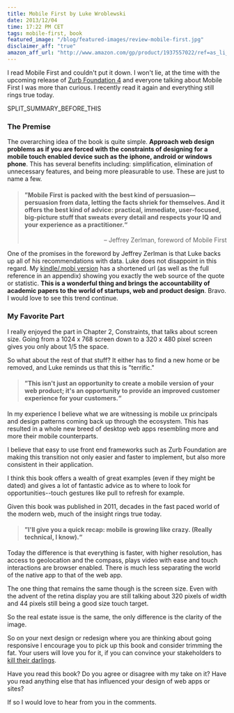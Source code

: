 ```yaml
---
title: Mobile First by Luke Wroblewski
date: 2013/12/04
time: 17:22 PM CET
tags: mobile-first, book
featured_image: "/blog/featured-images/review-mobile-first.jpg"
disclaimer_aff: "true"
amazon_aff_url: "http://www.amazon.com/gp/product/1937557022/ref=as_li_qf_sp_asin_tl?ie=UTF8&camp=1789&creative=9325&creativeASIN=1937557022&linkCode=as2&tag=manocom-20"
---
```


I read Mobile First and couldn't put it down. I won't lie, at the time with the upcoming release of [Zurb Foundation 4](/blog/zurb-foundation-4-awesome-2/) and everyone talking about Mobile First I was more than curious. I recently read it again and everything still rings true today.

SPLIT\_SUMMARY\_BEFORE\_THIS

### The Premise

The overarching idea of the book is quite simple. <strong>Approach web design problems as if you are forced with the constraints of designing for a mobile touch enabled device such as the iphone, android or windows phone</strong>. This has several benefits including: simplification, elimination of unnecessary features, and being more pleasurable to use. These are just to name a few.

<blockquote class="panel callout" cite="http://www.abookapart.com/products/mobile-first">
	<h4>&rdquo;Mobile First is packed with the best kind of persuasion&mdash;persuasion from data, letting the facts shriek for themselves. And it offers the best kind of advice: practical, immediate, user-focused, big-picture stuff that sweats every detail and respects your IQ and your experience as a practitioner.&ldquo;
</h4>
<p align="right">&ndash; Jeffrey Zerlman, foreword of Mobile First</p>
</blockquote>

One of the promises in the foreword by Jeffrey Zerlman is that Luke backs up all of his recommendations with data. Luke does not disappoint in this regard. My [kindle/.mobi version](http://www.abookapart.com/products/mobile-first) has a shortened url (as well as the full reference in an appendix) showing you exactly the web source of the quote or statistic. <strong>This is a wonderful thing and brings the accountability of academic papers to the world of startups, web and product design</strong>. Bravo. I would love to see this trend continue.

### My Favorite Part

I really enjoyed the part in Chapter 2, Constraints, that talks about screen size. Going from a 1024 x 768 screen down to a 320 x 480 pixel screen gives you only about 1/5 the space.

So what about the rest of that stuff? It either has to find a new home or be removed, and Luke reminds us that this is "terrific."

<blockquote class="panel callout" cite="http://www.abookapart.com/products/mobile-first">
	<h4>&rdquo;This isn't just an opportunity to create a mobile version of your web product; it's an opportunity to provide an improved customer experience for your customers.&ldquo;
</h4>
</blockquote>

In my experience I believe what we are witnessing is mobile ux principals and design patterns coming back up through the ecosystem. This has resulted in a whole new breed of desktop web apps resembling more and more their mobile counterparts.

I believe that easy to use front end frameworks such as Zurb Foundation are making this transition not only easier and faster to implement, but also more consistent in their application.

I think this book offers a wealth of great examples (even if they might be dated) and gives a lot of fantastic advice as to where to look for opportunities--touch gestures like pull to refresh for example.

Given this book was published in 2011, decades in the fast paced world of the modern web, much of the insight rings true today.

<blockquote class="panel callout" cite="http://www.abookapart.com/products/mobile-first">
	<h4>&rdquo;I'll give you a quick recap: mobile is growing like crazy. (Really technical, I know).&ldquo;
</h4>
</blockquote>

Today the difference is that everything is faster, with higher resolution, has access to geolocation and the compass, plays video with ease and touch interactions are browser enabled. There is much less separating the world of the native app to that of the web app.

The one thing that remains the same though is the screen size. Even with the advent of the retina display you are still talking about 320 pixels of width and 44 pixels still being a good size touch target.

So the real estate issue is the same, the only difference is the clarity of the image.

So on your next design or redesign where you are thinking about going responsive I encourage you to pick up this book and consider trimming the fat. Your users will love you for it, if you can convince your stakeholders to [kill their darlings](http://en.wikiquote.org/wiki/William_Faulkner).

Have you read this book? Do you agree or disagree with my take on it? Have you read anything else that has influenced your design of web apps or sites?

If so I would love to hear from you in the comments.
